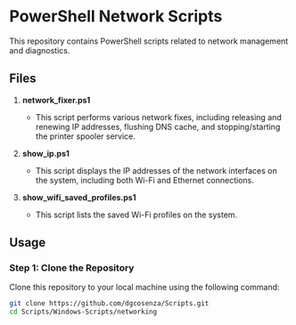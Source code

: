 # PowerShell Network Scripts

This repository contains PowerShell scripts related to network management and diagnostics.

## Files

1. **network_fixer.ps1**
    - This script performs various network fixes, including releasing and renewing IP addresses, flushing DNS cache, and stopping/starting the printer spooler service.

2. **show_ip.ps1**
    - This script displays the IP addresses of the network interfaces on the system, including both Wi-Fi and Ethernet connections.

3. **show_wifi_saved_profiles.ps1**
    - This script lists the saved Wi-Fi profiles on the system.

## Usage

### Step 1: Clone the Repository

Clone this repository to your local machine using the following command:

```bash
git clone https://github.com/dgcosenza/Scripts.git
cd Scripts/Windows-Scripts/networking
